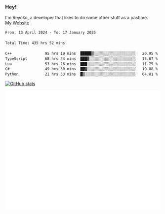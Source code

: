 ### Hey!
I'm Reycko, a developer that likes to do some other stuff as a pastime.  
[My Website](https://reycko.root.sx)

<!--START_SECTION:wakasection-->

```txt
From: 13 April 2024 - To: 17 January 2025

Total Time: 435 hrs 52 mins

C++               95 hrs 19 mins  █████▒░░░░░░░░░░░░░░░░░░░   20.95 %
TypeScript        68 hrs 34 mins  ███▓░░░░░░░░░░░░░░░░░░░░░   15.07 %
Lua               53 hrs 26 mins  ███░░░░░░░░░░░░░░░░░░░░░░   11.75 %
C#                49 hrs 30 mins  ██▓░░░░░░░░░░░░░░░░░░░░░░   10.88 %
Python            21 hrs 53 mins  █▒░░░░░░░░░░░░░░░░░░░░░░░   04.81 %
```

<!--END_SECTION:wakasection-->

[![GitHub stats](https://github-readme-stats.vercel.app/api?username=Reycko&show_icons=true&theme=dark&hide_title=true&count_private=true)](https://github.com/anuraghazra/github-readme-stats)

![Metrics](/github-metrics.svg)
